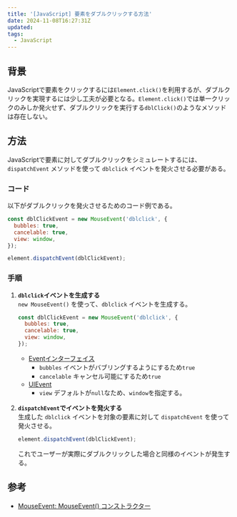 ```yaml
---
title: '[JavaScript] 要素をダブルクリックする方法'
date: 2024-11-08T16:27:31Z
updated:
tags:
  - JavaScript
---
```


## 背景

JavaScriptで要素をクリックするには`Element.click()`を利用するが、ダブルクリックを実現するには少し工夫が必要となる。`Element.click()`では単一クリックのみしか発火せず、ダブルクリックを実行する`dblClick()`のようなメソッドは存在しない。

## 方法

JavaScriptで要素に対してダブルクリックをシミュレートするには、`dispatchEvent` メソッドを使って `dblclick` イベントを発火させる必要がある。

### コード

以下がダブルクリックを発火させるためのコード例である。

```js
const dblClickEvent = new MouseEvent('dblclick', {
  bubbles: true,
  cancelable: true,
  view: window,
});

element.dispatchEvent(dblClickEvent);
```

### 手順

1. **`dblclick`イベントを生成する**  
   `new MouseEvent()` を使って、`dblclick` イベントを生成する。

   ```js
   const dblClickEvent = new MouseEvent('dblclick', {
     bubbles: true,
     cancelable: true,
     view: window,
   });
   ```

   - [Eventインターフェイス](https://developer.mozilla.org/ja/docs/Web/API/Event#%E3%82%A4%E3%83%B3%E3%82%B9%E3%82%BF%E3%83%B3%E3%82%B9%E3%83%97%E3%83%AD%E3%83%91%E3%83%86%E3%82%A3)
     - `bubbles`
       イベントがバブリングするようにするため`true`
     - `cancelable`
       キャンセル可能にするため`true`
   - [UIEvent](https://developer.mozilla.org/ja/docs/Web/API/UIEvent/UIEvent#options)
     - `view`
       デフォルトが`null`なため、`window`を指定する。

2. **`dispatchEvent`でイベントを発火する**  
   生成した `dblclick` イベントを対象の要素に対して `dispatchEvent` を使って発火させる。

   ```js
   element.dispatchEvent(dblClickEvent);
   ```

   これでユーザーが実際にダブルクリックした場合と同様のイベントが発生する。

## 参考

- [MouseEvent: MouseEvent() コンストラクター](https://developer.mozilla.org/ja/docs/Web/API/MouseEvent/MouseEvent)
